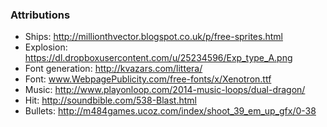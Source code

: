 ### Attributions

* Ships: http://millionthvector.blogspot.co.uk/p/free-sprites.html
* Explosion: https://dl.dropboxusercontent.com/u/25234596/Exp_type_A.png
* Font generation: http://kvazars.com/littera/
* Font: www.WebpagePublicity.com/free-fonts/x/Xenotron.ttf
* Music: http://www.playonloop.com/2014-music-loops/dual-dragon/
* Hit: http://soundbible.com/538-Blast.html
* Bullets: http://m484games.ucoz.com/index/shoot_39_em_up_gfx/0-38
